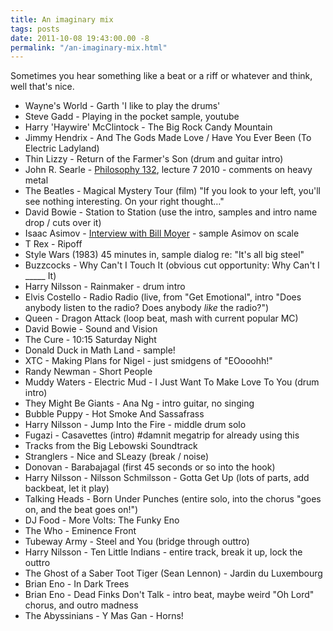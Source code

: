 ```yaml
---
title: An imaginary mix
tags: posts
date: 2011-10-08 19:43:00.00 -8
permalink: "/an-imaginary-mix.html"
---
```


Sometimes you hear something like a beat or a riff or whatever and think, well that's nice.

* Wayne's World - Garth 'I like to play the drums'
* Steve Gadd - Playing in the pocket sample, youtube
* Harry 'Haywire' McClintock - The Big Rock Candy Mountain
* Jimmy Hendrix - And The Gods Made Love / Have You Ever Been (To Electric Ladyland)
* Thin Lizzy - Return of the Farmer's Son (drum and guitar intro)
* John R. Searle - [Philosophy 132](http://webcast.berkeley.edu/course_details_new.php?seriesid=2010-B-67280), lecture 7 2010 - comments on heavy metal
* The Beatles - Magical Mystery Tour (film) "If you look to your left, you'll see nothing interesting. On your right thought…"
* David Bowie - Station to Station (use the intro, samples and intro name drop / cuts over it)
* Isaac Asimov - [Interview with Bill Moyer](http://www.pbs.org/moyers/journal/blog/2008/03/bill_moyers_rewind_isaac_asimo_1.html) - sample Asimov on scale
* T Rex - Ripoff
* Style Wars (1983) 45 minutes in, sample dialog re: "It's all big steel"
* Buzzcocks - Why Can't I Touch It (obvious cut opportunity: Why Can't I _____ It)
* Harry Nilsson - Rainmaker - drum intro
* Elvis Costello - Radio Radio (live, from "Get Emotional", intro "Does anybody listen to the radio? Does anybody _like_ the radio?")
* Queen - Dragon Attack (loop beat, mash with current popular MC)
* David Bowie - Sound and Vision
* The Cure - 10:15 Saturday Night
* Donald Duck in Math Land - sample!
* XTC - Making Plans for Nigel - just smidgens of "EOooohh!"
* Randy Newman - Short People
* Muddy Waters - Electric Mud - I Just Want To Make Love To You (drum intro)
* They Might Be Giants - Ana Ng - intro guitar, no singing
* Bubble Puppy - Hot Smoke And Sassafrass
* Harry Nilsson - Jump Into the Fire - middle drum solo
* Fugazi - Casavettes (intro) #damnit megatrip for already using this
* Tracks from the Big Lebowski Soundtrack
* Stranglers - Nice and SLeazy (break / noise)
* Donovan - Barabajagal (first 45 seconds or so into the hook)
* Harry Nilsson - Nilsson Schmilsson - Gotta Get Up (lots of parts, add backbeat, let it play)
* Talking Heads - Born Under Punches (entire solo, into the chorus "goes on, and the beat goes on!")
* DJ Food - More Volts: The Funky Eno
* The Who - Eminence Front
* Tubeway Army - Steel and You (bridge through outtro)
* Harry Nilsson - Ten Little Indians - entire track, break it up, lock the outtro
* The Ghost of a Saber Toot Tiger (Sean Lennon) - Jardin du Luxembourg
* Brian Eno - In Dark Trees
* Brian Eno - Dead Finks Don't Talk - intro beat, maybe weird "Oh Lord" chorus, and outro madness
* The Abyssinians - Y Mas Gan - Horns!